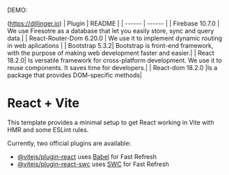 
DEMO: 


(https://dillinger.io)
| Plugin | README |
| ------ | ------ |
| Firebase 10.7.0 | We use Firesotre as a database that let you easily store, sync and query data.|
| React-Router-Dom 6.20.0 | We use it to implement dynamic routing in web aplications |
| Bootstrap 5.3.2| Bootstrap is front-end framework, with the purpose of making web development faster and easier.|
| React 18.2.0| Is versatile framework for cross-platform development. We use it to reuse components. It saves time for developers.|
| React-dom 18.2.0 |Is a package that provides DOM-specific methods|


# React + Vite

This template provides a minimal setup to get React working in Vite with HMR and some ESLint rules.

Currently, two official plugins are available:

- [@vitejs/plugin-react](https://github.com/vitejs/vite-plugin-react/blob/main/packages/plugin-react/README.md) uses [Babel](https://babeljs.io/) for Fast Refresh
- [@vitejs/plugin-react-swc](https://github.com/vitejs/vite-plugin-react-swc) uses [SWC](https://swc.rs/) for Fast Refresh
